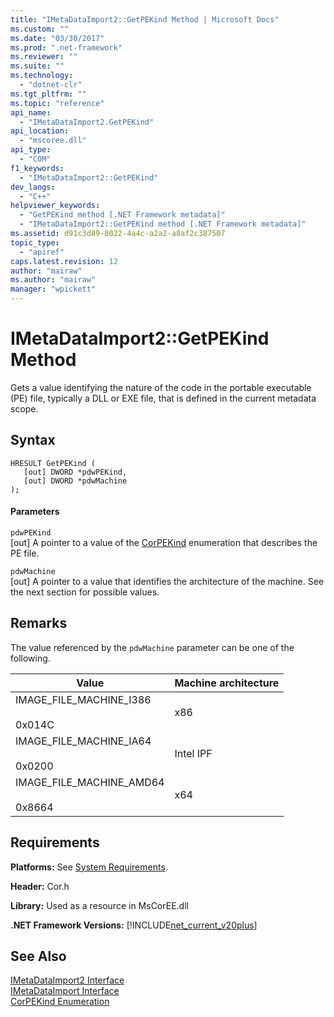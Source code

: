 ```yaml
---
title: "IMetaDataImport2::GetPEKind Method | Microsoft Docs"
ms.custom: ""
ms.date: "03/30/2017"
ms.prod: ".net-framework"
ms.reviewer: ""
ms.suite: ""
ms.technology: 
  - "dotnet-clr"
ms.tgt_pltfrm: ""
ms.topic: "reference"
api_name: 
  - "IMetaDataImport2.GetPEKind"
api_location: 
  - "mscoree.dll"
api_type: 
  - "COM"
f1_keywords: 
  - "IMetaDataImport2::GetPEKind"
dev_langs: 
  - "C++"
helpviewer_keywords: 
  - "GetPEKind method [.NET Framework metadata]"
  - "IMetaDataImport2::GetPEKind method [.NET Framework metadata]"
ms.assetid: d91c3d89-8022-4a4c-a2a2-a8af2c387507
topic_type: 
  - "apiref"
caps.latest.revision: 12
author: "mairaw"
ms.author: "mairaw"
manager: "wpickett"
---
```

# IMetaDataImport2::GetPEKind Method
Gets a value identifying the nature of the code in the portable executable (PE) file, typically a DLL or EXE file, that is defined in the current metadata scope.  
  
## Syntax  
  
```  
HRESULT GetPEKind (  
   [out] DWORD *pdwPEKind,  
   [out] DWORD *pdwMachine  
);  
```  
  
#### Parameters  
 `pdwPEKind`  
 [out] A pointer to a value of the [CorPEKind](../../../../docs/framework/unmanaged-api/metadata/corpekind-enumeration.md) enumeration that describes the PE file.  
  
 `pdwMachine`  
 [out] A pointer to a value that identifies the architecture of the machine. See the next section for possible values.  
  
## Remarks  
 The value referenced by the `pdwMachine` parameter can be one of the following.  
  
|Value|Machine architecture|  
|-----------|--------------------------|  
|IMAGE_FILE_MACHINE_I386<br /><br /> 0x014C|x86|  
|IMAGE_FILE_MACHINE_IA64<br /><br /> 0x0200|Intel IPF|  
|IMAGE_FILE_MACHINE_AMD64<br /><br /> 0x8664|x64|  
  
## Requirements  
 **Platforms:** See [System Requirements](../../../../docs/framework/get-started/system-requirements.md).  
  
 **Header:** Cor.h  
  
 **Library:** Used as a resource in MsCorEE.dll  
  
 **.NET Framework Versions:** [!INCLUDE[net_current_v20plus](../../../../includes/net-current-v20plus-md.md)]  
  
## See Also  
 [IMetaDataImport2 Interface](../../../../docs/framework/unmanaged-api/metadata/imetadataimport2-interface.md)   
 [IMetaDataImport Interface](../../../../docs/framework/unmanaged-api/metadata/imetadataimport-interface.md)   
 [CorPEKind Enumeration](../../../../docs/framework/unmanaged-api/metadata/corpekind-enumeration.md)